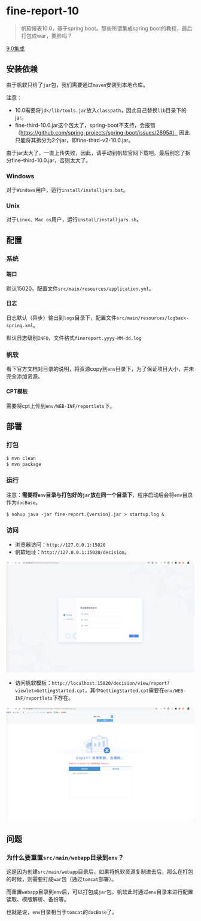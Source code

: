 # fine-report-10

> 帆软报表10.0，基于spring boot。那些所谓集成spring boot的教程，最后打包成war，要脸吗？

[9.0集成](github.com/xuanbo/fine-report)

## 安装依赖

由于帆软只给了`jar`包，我们需要通过`maven`安装到本地仓库。

注意：

* 10.0需要将`jdk/lib/tools.jar`放入`classpath`，因此自己替换`lib`目录下的jar。
* fine-third-10.0.jar这个包太了，spring-boot不支持，会报错（https://github.com/spring-projects/spring-boot/issues/2895#）
因此只能将其拆分为2个jar，即fine-third-v2-10.0.jar。

由于jar太大了，一直上传失败，因此，请手动到帆软官网下载吧。最后别忘了拆分fine-third-10.0.jar，否则太大了。

### Windows

对于`Windows`用户，运行`install/installjars.bat`。

### Unix

对于`Linux`、`Mac os`用户，运行`install/installjars.sh`。

## 配置

### 系统

#### 端口

默认15020。配置文件`src/main/resources/application.yml`。

#### 日志

日志默认（异步）输出到`logs`目录下，配置文件`src/main/resources/logback-spring.xml`。

默认日志级别`INFO`，文件格式`finereport.yyyy-MM-dd.log`

### 帆软

看下官方文档对目录的说明，将资源copy到`env`目录下，为了保证项目大小，并未完全添加资源。

#### CPT模板

需要将cpt上传到`env/WEB-INF/reportlets`下。

## 部署

### 打包

```shell
$ mvn clean
$ mvn package
```

### 运行

注意：**需要将`env`目录与打包好的`jar`放在同一个目录下**，程序启动后会将`env`目录作为`docBase`。

```shell
$ nohup java -jar fine-report.{version}.jar > startup.log &
```

### 访问

* 浏览器访问：`http://127.0.0.1:15020`
* 帆软地址：`http://127.0.0.1:15020/decision`。

![decision](./doc/decision.jpg)

* 访问帆软模板：`http://localhost:15020/decision/view/report?viewlet=GettingStarted.cpt`，其中`GettingStarted.cpt`需要在`env/WEB-INF/reportlets`下存在。

![GettingStarted](./doc/GettingStarted.jpg)

## 问题

### 为什么要重置`src/main/webapp`目录到`env`？

这是因为创建`src/main/webapp`目录后，如果将帆软资源复制进去后，那么在打包的时候，则需要打成`war`包（通过`tomcat`部署）。

而重置`webapp`目录到`env`后，可以打包成`jar`包，帆软此时通过`env`目录来进行配置读取、模版解析、备份等。

也就是说，`env`目录相当于`tomcat`的`docBase`了。
